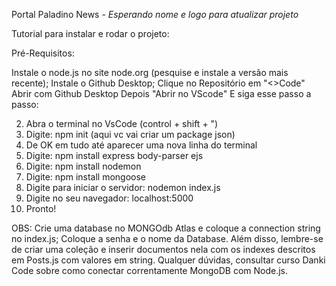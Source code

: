 Portal Paladino News - *Esperando nome e logo para atualizar projeto*

Tutorial para instalar e rodar o projeto: 

Pré-Requisitos: 

Instale o node.js no site node.org (pesquise e instale a versão mais recente); 
Instale o Github Desktop;
Clique no Repositório em "<>Code" 
Abrir com Github Desktop
Depois "Abrir no VScode"
E siga esse passo a passo:


2. Abra o terminal no VsCode (control + shift + ")
3. Digite: npm init (aqui vc vai criar um package json)
4. De OK em tudo até aparecer uma nova linha do terminal
5. Digite: npm install express body-parser ejs
6. Digite: npm install nodemon
7. Digite: npm install mongoose
8. Digite para iniciar o servidor: nodemon index.js 
9. Digite no seu navegador: localhost:5000
10. Pronto!

OBS: Crie uma database no MONGOdb Atlas e coloque a connection string no index.js; Coloque a senha e o nome da Database. 
Além disso, lembre-se de criar uma coleção e inserir documentos nela com os indexes descritos em Posts.js com valores em string. 
Qualquer dúvidas, consultar curso Danki Code sobre como conectar correntamente MongoDB com Node.js. 
